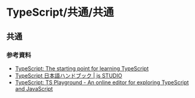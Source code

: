 # TypeScript/共通/共通

## 共通

### 参考資料

- [TypeScript: The starting point for learning TypeScript](https://www.typescriptlang.org/docs/)
- [TypeScript 日本語ハンドブック | js STUDIO](https://js.studio-kingdom.com/typescript/)
- [TypeScript: TS Playground - An online editor for exploring TypeScript and JavaScript](https://www.typescriptlang.org/play)
